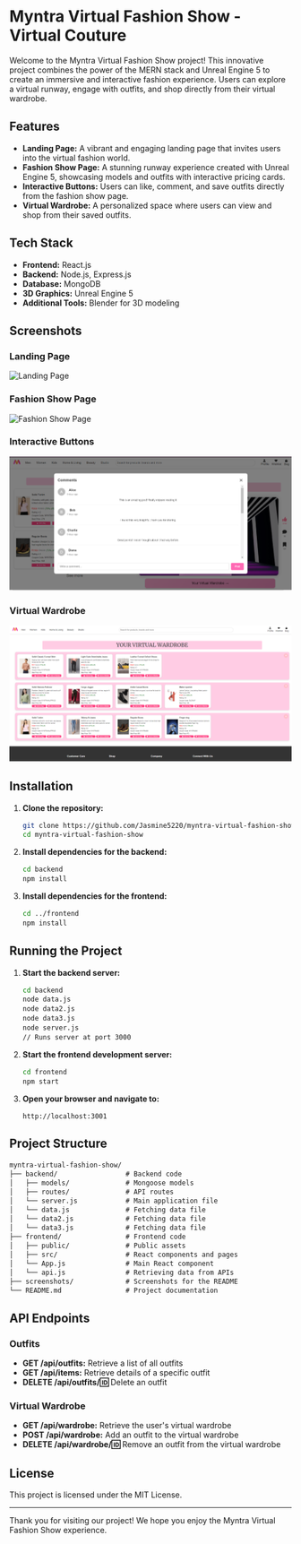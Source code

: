 # Myntra Virtual Fashion Show - Virtual Couture

Welcome to the Myntra Virtual Fashion Show project! This innovative project combines the power of the MERN stack and Unreal Engine 5 to create an immersive and interactive fashion experience. Users can explore a virtual runway, engage with outfits, and shop directly from their virtual wardrobe.

## Features

- **Landing Page:** A vibrant and engaging landing page that invites users into the virtual fashion world.
- **Fashion Show Page:** A stunning runway experience created with Unreal Engine 5, showcasing models and outfits with interactive pricing cards.
- **Interactive Buttons:** Users can like, comment, and save outfits directly from the fashion show page.
- **Virtual Wardrobe:** A personalized space where users can view and shop from their saved outfits.

## Tech Stack

- **Frontend:** React.js
- **Backend:** Node.js, Express.js
- **Database:** MongoDB
- **3D Graphics:** Unreal Engine 5
- **Additional Tools:** Blender for 3D modeling

## Screenshots

### Landing Page
![Landing Page](screenshots/landing-page.png)

### Fashion Show Page
![Fashion Show Page](screenshots/fashion-show-page.png)

### Interactive Buttons
![Interactive Buttons](screenshots/interactive-buttons.png)

### Virtual Wardrobe
![Virtual Wardrobe](screenshots/virtual-wardrobe.png)

## Installation

1. **Clone the repository:**
   ```bash
   git clone https://github.com/Jasmine5220/myntra-virtual-fashion-show.git
   cd myntra-virtual-fashion-show
   ```

2. **Install dependencies for the backend:**
   ```bash
   cd backend
   npm install
   ```

3. **Install dependencies for the frontend:**
   ```bash
   cd ../frontend
   npm install
   ```

## Running the Project

1. **Start the backend server:**
   ```bash
   cd backend
   node data.js
   node data2.js
   node data3.js
   node server.js
   // Runs server at port 3000
   ```

2. **Start the frontend development server:**
   ```bash
   cd frontend
   npm start
   ```

3. **Open your browser and navigate to:**
   ```
   http://localhost:3001
   ```

## Project Structure

```
myntra-virtual-fashion-show/
├── backend/                 # Backend code
│   ├── models/              # Mongoose models
│   ├── routes/              # API routes
│   └── server.js            # Main application file
│   └── data.js              # Fetching data file
│   └── data2.js             # Fetching data file
│   └── data3.js             # Fetching data file
├── frontend/                # Frontend code
│   ├── public/              # Public assets
│   ├── src/                 # React components and pages
│   └── App.js               # Main React component
│   └── api.js               # Retrieving data from APIs
├── screenshots/             # Screenshots for the README
└── README.md                # Project documentation
```

## API Endpoints

### Outfits
- **GET /api/outfits:** Retrieve a list of all outfits
- **GET /api/items:** Retrieve details of a specific outfit
- **DELETE /api/outfits/:id:** Delete an outfit

### Virtual Wardrobe
- **GET /api/wardrobe:** Retrieve the user's virtual wardrobe
- **POST /api/wardrobe:** Add an outfit to the virtual wardrobe
- **DELETE /api/wardrobe/:id:** Remove an outfit from the virtual wardrobe

## License

This project is licensed under the MIT License.

---

Thank you for visiting our project! We hope you enjoy the Myntra Virtual Fashion Show experience.
```
